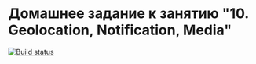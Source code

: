 # Домашнее задание к занятию "10. Geolocation, Notification, Media"

[![Build status](https://ci.appveyor.com/api/projects/status/jsj4ji820yhrbf3u?svg=true)](https://ci.appveyor.com/project/khomiakovnn/media)


